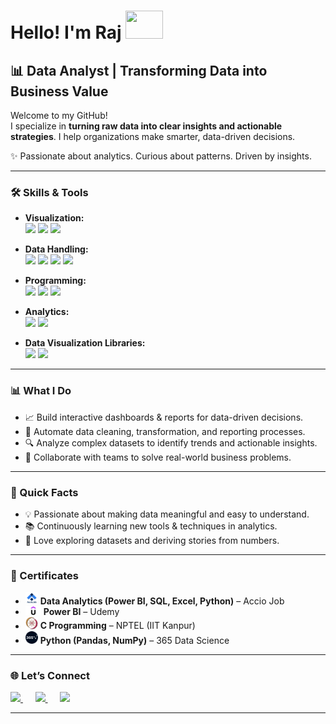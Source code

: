 # Hello! I'm Raj <img src="https://media2.giphy.com/media/eDfEKRdCdvtpMopxYM/giphy.gif" width="60" height="45" /> 
 
## 📊 Data Analyst | Transforming Data into Business Value  

Welcome to my GitHub!  
I specialize in **turning raw data into clear insights and actionable strategies**.  I help organizations make smarter, data-driven decisions.

✨ Passionate about analytics. Curious about patterns. Driven by insights.  

---
### 🛠️ Skills & Tools 

- **Visualization:**  
  <img src="https://img.shields.io/badge/Power%20BI-F2C811?style=for-the-badge&logo=power-bi&logoColor=black"/> 
  <img src="https://img.shields.io/badge/Tableau-E97627?style=for-the-badge&logo=tableau&logoColor=white"/> 
  <img src="https://img.shields.io/badge/Excel-217346?style=for-the-badge&logo=microsoft-excel&logoColor=white"/>  

- **Data Handling:**  
  <img src="https://img.shields.io/badge/SQL-4479A1?style=for-the-badge&logo=postgresql&logoColor=white"/> 
  <img src="https://img.shields.io/badge/Advanced%20Excel-217346?style=for-the-badge&logo=microsoft-excel&logoColor=white"/> 
  <img src="https://img.shields.io/badge/Power%20Query-0078D4?style=for-the-badge&logo=microsoft&logoColor=white"/> 
  <img src="https://img.shields.io/badge/SSIS-CC2927?style=for-the-badge&logo=microsoft-sql-server&logoColor=white"/>  

- **Programming:**  
  <img src="https://img.shields.io/badge/Python-3776AB?style=for-the-badge&logo=python&logoColor=white"/> 
  <img src="https://img.shields.io/badge/Pandas-150458?style=for-the-badge&logo=pandas&logoColor=white"/> 
  <img src="https://img.shields.io/badge/NumPy-013243?style=for-the-badge&logo=numpy&logoColor=white"/>  

- **Analytics:**  
  <img src="https://img.shields.io/badge/DAX-F2C811?style=for-the-badge&logo=power-bi&logoColor=black"/> 
  <img src="https://img.shields.io/badge/Excel%20Formulas-217346?style=for-the-badge&logo=microsoft-excel&logoColor=white"/>  

- **Data Visualization Libraries:**  
  <img src="https://img.shields.io/badge/Matplotlib-11557C?style=for-the-badge&logo=plotly&logoColor=white"/> 
  <img src="https://img.shields.io/badge/Seaborn-3182BD?style=for-the-badge&logo=python&logoColor=white"/>  


---

### 📊 What I Do  

- 📈 Build interactive dashboards & reports for data-driven decisions.  
- 🔄 Automate data cleaning, transformation, and reporting processes.  
- 🔍 Analyze complex datasets to identify trends and actionable insights.  
- 🤝 Collaborate with teams to solve real-world business problems.  

---

### 🚀 Quick Facts  

- 💡 Passionate about making data meaningful and easy to understand.  
- 📚 Continuously learning new tools & techniques in analytics.  
- 🔎 Love exploring datasets and deriving stories from numbers.  

---

### 🏅 Certificates  

- <img src="Logo/acciojob.webp" alt="Accio Job" width="20"/> **Data Analytics (Power BI, SQL, Excel, Python)** – Accio Job  
- <img src="Logo/Udemy-Logo.png" alt="Udemy" width="25"/> **Power BI** – Udemy  
- <img src="Logo/nptellg.png" alt="NPTEL" width="20"/> **C Programming** – NPTEL (IIT Kanpur)  
- <img src="Logo/365_data_science.png" alt="365 Data Science" width="20"/> **Python (Pandas, NumPy)** – 365 Data Science  

---
### 🌐 Let’s Connect  

<p align="left">
  <a href="https://www.linkedin.com/in/rajvkr/" >
    <img src="https://img.shields.io/badge/LinkedIn-0A66C2?style=for-the-badge&logo=linkedin&logoColor=white" />
  </a> &nbsp;&nbsp;&nbsp;&nbsp;
  <a href="https://www.freelancer.com/u/rajvkr32">
    <img src="https://img.shields.io/badge/Freelancer-29B2FE?style=for-the-badge&logo=freelancer&logoColor=white" />
  </a> &nbsp;&nbsp;&nbsp;&nbsp;
  <a href="mailto:rajvkr32@gmail.com">
    <img src="https://img.shields.io/badge/Gmail-D14836?style=for-the-badge&logo=gmail&logoColor=white" />
  </a>
</p>

---
<!--
**rajvkr/rajvkr** is a ✨ special ✨ repository because its `README.md` (this file) appears on your GitHub profile.
-->
